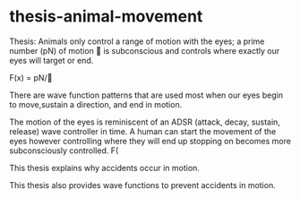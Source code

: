 # thesis-animal-movement
Thesis: 
Animals only control a range of motion with the eyes; a prime number (pN) of motion 🔻 is subconscious and controls where exactly our eyes will target or end. 

F(x) = pN/🔻

There are wave function patterns that are used most when our eyes begin to move,sustain a direction, and end in motion.

The motion of the eyes is reminiscent of an ADSR (attack, decay, sustain, release) wave controller in time. A human can start the movement of the eyes however controlling where they will end up stopping on becomes more subconsciously controlled. 
F(

This thesis explains why accidents occur in motion.

This thesis also provides wave functions to prevent accidents in motion.
